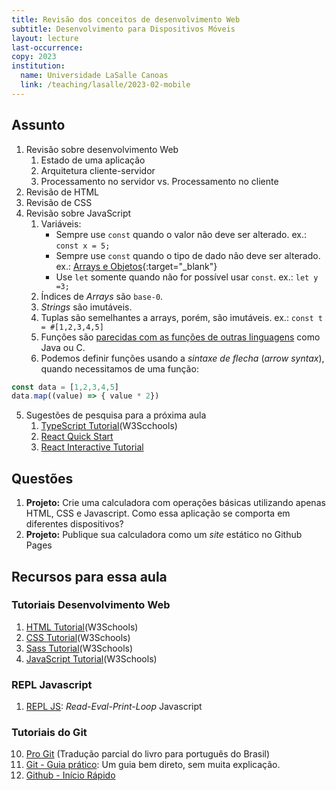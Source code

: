```yaml
---
title: Revisão dos conceitos de desenvolvimento Web
subtitle: Desenvolvimento para Dispositivos Móveis
layout: lecture
last-occurrence: 
copy: 2023
institution:
  name: Universidade LaSalle Canoas
  link: /teaching/lasalle/2023-02-mobile
---
```


## Assunto

1. Revisão sobre desenvolvimento Web
    1. Estado de uma aplicação
    2. Arquitetura cliente-servidor
    3. Processamento no servidor vs. Processamento no cliente
2. Revisão de HTML
3. Revisão de CSS
4. Revisão sobre JavaScript
    1. Variáveis:
        * Sempre use `const` quando o valor não deve ser alterado. ex.: `const x = 5;`
        * Sempre use `const` quando o tipo de dado não deve ser alterado. ex.: [Arrays e Objetos](https://repljs.com/new?local=c5bbc08c-393c-4926-9ae9-c9d43764dd35){:target="\_blank"}
        * Use `let` somente quando não for possível usar `const`. ex.: `let y =3;`
    2. Índices de _Arrays_ são `base-0`.
    3. _Strings_ são imutáveis.
    4. Tuplas são semelhantes a arrays, porém, são imutáveis. ex.: `const t = #[1,2,3,4,5]`
    5. Funções são [parecidas com as funções de outras linguagens](https://www.w3schools.com/js/js_functions.asp) como Java ou C.
    6. Podemos definir funções usando a _sintaxe de flecha_ (_arrow syntax_), quando necessitamos de uma função:
```javascript
const data = [1,2,3,4,5]
data.map((value) => { value * 2})
```
5. Sugestões de pesquisa para a próxima aula
    1. [TypeScript Tutorial](https://www.w3schools.com/typescript/index.php)(W3Scchools)
    2. [React Quick Start](https://react.dev/learn)
    3. [React Interactive Tutorial](https://react-tutorial.app/)

## Questões

1. **Projeto:** Crie uma calculadora com operações básicas utilizando apenas HTML, CSS e Javascript. Como essa aplicação se comporta em diferentes dispositivos?
2. **Projeto:** Publique sua calculadora como um _site_ estático no Github Pages

## Recursos para essa aula

### Tutoriais Desenvolvimento Web

1. [HTML Tutorial](https://www.w3schools.com/html/)(W3Schools)
2. [CSS Tutorial](https://www.w3schools.com/Css/)(W3Schools)
3. [Sass Tutorial](https://www.w3schools.com/sass/)(W3Schools)
4. [JavaScript Tutorial](https://www.w3schools.com/js/DEFAULT.asp)(W3Schools)

### REPL Javascript

1. [REPL JS](https://repljs.com): _Read-Eval-Print-Loop_ Javascript

### Tutoriais do Git

10. [Pro Git](https://git-scm.com/book/pt-br/v2) (Tradução parcial do livro para português do Brasil)
11. [Git - Guia prático](https://rogerdudler.github.io/git-guide/index.pt_BR.html): Um guia bem direto, sem muita explicação.
12. [Github - Início Rápido](https://docs.github.com/pt/get-started/quickstart)

